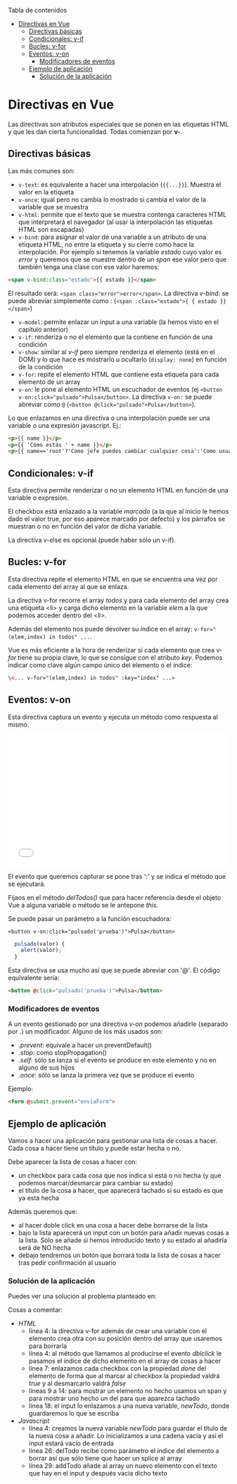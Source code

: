 <!-- START doctoc generated TOC please keep comment here to allow auto update -->
<!-- DON'T EDIT THIS SECTION, INSTEAD RE-RUN doctoc TO UPDATE -->
Tabla de contenidos

- [Directivas en Vue](#directivas-en-vue)
  - [Directivas básicas](#directivas-b%C3%A1sicas)
  - [Condicionales: v-if](#condicionales-v-if)
  - [Bucles: v-for](#bucles-v-for)
  - [Eventos: v-on](#eventos-v-on)
    - [Modificadores de eventos](#modificadores-de-eventos)
  - [Ejemplo de aplicación](#ejemplo-de-aplicaci%C3%B3n)
    - [Solución de la aplicación](#soluci%C3%B3n-de-la-aplicaci%C3%B3n)

<!-- END doctoc generated TOC please keep comment here to allow auto update -->

# Directivas en Vue
Las directivas son atributos especiales que se ponen en las etiquetas HTML y que les dan cierta funcionalidad. Todas comienzan por **v-**. 

## Directivas básicas
Las más comunes son:
* `v-text`: es equivalente a hacer una interpolación (` {{...}} `). Muestra el valor en la etiqueta
* `v-once`: igual pero no cambia lo mostrado si cambia el valor de la variable que se muestra
* `v-html`: permite que el texto que se muestra contenga caracteres HTML que interpretará el navegador (al usar la interpolación las etiquetas HTML son escapadas)
* `v-bind`: para asignar el valor de una variable a un atributo de una etiqueta HTML, no entre la etiqueta y su cierre como hace la interpolación. Por ejemplo si tenemos la variable _estado_ cuyo valor es _error_ y queremos que se muestre dentro de un _span_ ese valor pero que también tenga una clase con ese valor haremos:
```html
<span v-bind:class="estado">{{ estado }}</span>
```
El resultado será: `<span class="error">error</span>`. La directiva _v-bind:_ se puede abreviar simplemente como _:_ (`<span :class="estado">{ { estado }}</span>`)
* `v-model`: permite enlazar un input a una variable (la hemos visto en el capítulo anterior)
* `v-if`: renderiza o no el elemento que la contiene en función de una condición
* `v-show`: similar al _v-if_ pero siempre renderiza el elemento (está en el DOM) y lo que hace es mostrarlo u ocultarlo (`display: none`) en función de la condición
* `v-for`: repite el elemento HTML que contiene esta etiqueta para cada elemento de un array
* `v-on`: le pone al elemento HTML un escuchador de eventos (ej `<button v-on:click="pulsado">Pulsa</button>`. La directiva `v-on:` se puede abreviar como `@` (`<button @click="pulsado">Pulsa</button>`).

Lo que enlazamos en una directiva o una interpolación puede ser una variable o una expresión javascript. Ej.:
```html
<p>{{ name }}</p>
<p>{{ 'Cómo estás ' + name }}</p>
<p>{{ name=='root'?'Como jefe puedes cambiar cualquier cosa':'Como usuario '+name+' puedes cambiar tus datos' }}</p>
```

## Condicionales: v-if
Esta directiva permite renderizar o no un elemento HTML en función de una variable o expresión.

<script async src="//jsfiddle.net/juansegura/84jq5jbg/4/embed/js,html,result/"></script>

El checkbox está enlazado a la variable _marcado_ (a la que al inicio le hemos dado el valor true, por eso aparece marcado por defecto) y los párrafos se muestran o no en función del valor de dicha variable.

La directiva v-else es opcional (puede haber sólo un v-if).

## Bucles: v-for
Esta directiva repite el elemento HTML en que se encuentra una vez por cada elemento del array al que se enlaza.

<script async src="//jsfiddle.net/juansegura/o6bj81s3/embed/js,html,result/"></script>

La directiva v-for recorre el array _todos_ y para cada elemento del array crea una etiqueta \<li> y carga dicho elemento en la variable _elem_ a la que podemos acceder dentro del \<li>. 

Además del elemento nos puede devolver su índice en el array: `v-for="(elem,index) in todos" ...`.

Vue es más eficiente a la hora de renderizar si cada elemento que crea *v-for* tiene su propia clave, lo que se consigue con el atributo *key*. Podemos indicar como clave algún campo único del elemento o el índice:
```html
\<... v-for="(elem,index) in todos" :key="index" ...>
```

## Eventos: v-on
Esta directiva captura un evento y ejecuta un método como respuesta al mismo.

<iframe width="100%" height="300" src="//jsfiddle.net/juansegura/255u8f1j/embedded/js,html,result/" allowpaymentrequest allowfullscreen="allowfullscreen" frameborder="0"></iframe>

El evento que queremos capturar se pone tras ':' y se indica el método que se ejecutará.

Fijaos en el método _delTodos()_ que para hacer referencia desde el objeto Vue a alguna variable o método se le antepone *this.*

Se puede pasar un parámetro a la función escuchadora:
```vue
<button v-on:click="pulsado('prueba')">Pulsa</button>
```
```javascript
  pulsado(valor) {
    alert(valor);
  }
```

Esta directiva se usa mucho así que se puede abreviar con '@'. El código equivalente sería:
```html
<button @click="pulsado('prueba')">Pulsa</button>
```

### Modificadores de eventos
A un evento gestionado por una directiva _v-on_ podemos añadirle (separado por .) un modificador. Alguno de los más usados son:
* _.prevent_: equivale a hacer un preventDefault()
* _.stop_: como stopPropagation()
* _.self_: sólo se lanza si el evento se produce en este elemento y no en alguno de sus hijos
* _.once_: sólo se lanza la primera vez que se produce el evento

Ejemplo:
```html
<form @submit.prevent="enviaForm">
```

## Ejemplo de aplicación
Vamos a hacer una aplicación para gestionar una lista de cosas a hacer. Cada cosa a hacer tiene un título y puede estar hecha o no.

Debe aparecer la lista de cosas a hacer con:
* un checkbox para cada cosa que nos indica si está o no hecha (y que podemos marcar/desmarcar para cambiar su estado)
* el título de la cosa a hacer, que aparecerá tachado si su estado es que ya está hecha

Además queremos que:
* al hacer doble click en una cosa a hacer debe borrarse de la lista
* bajo la lista aparecerá un input con un botón para añadir nuevas cosas a la lista. Sólo se añade si hemos introducido texto y su estado al añadirla será de NO hecha
* debajo tendremos un botón que borrará toda la lista de cosas a hacer tras pedir confirmación al usuario

### Solución de la aplicación
Puedes ver una solución al problema planteado en:
<script async src="//jsfiddle.net/juansegura/qfbtewhe/embed/js,html,result/"></script>

Cosas a comentar:
* *HTML* 
  * línea 4: la directiva v-for además de crear una variable con el elemento crea otra con su posición dentro del array que usaremos para borrarla
  * línea 4: al método que llamamos al producirse el evento _dblclick_ le pasamos el índice de dicho elemento en el array de cosas a hacer
  * línea 7: enlazamos cada checkbox con la propiedad _done_ del elemento de forma que al marcar al checkbox la propiedad valdrá *true* y al desmarcarlo valdrá *false*
  * líneas 9 a 14: para mostrar un elemento no hecho usamos un span y para mostrar uno hecho un del para que aparezca tachado
  * línea 18: el input lo enlazamos a una nueva variable, _newTodo_, donde guardaremos lo que se escriba
* *Javascript* 
  * línea 4: creamos la nueva variable _newTodo_ para guardar el título de la nueva cosa a añadir. Lo inicializamos a una cadena vacía y así el input estará vacío de entrada
  * línea 26: delTodo recibe como parámetro el índice del elemento a borrar así que sólo tiene que hacer un splice al array
  * línea 29: addTodo añade al array un nuevo elemento con el texto que hay en el input y después vacía dicho texto
